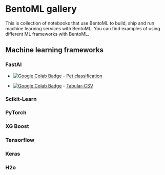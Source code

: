 # BentoML gallery

This is collection of notebooks that use BentoML to build, ship and run machine
learning services with BentoML. You can find examples of using different ML frameworks
with BentoML.


## Machine learning frameworks

### FastAI

* [![Google Colab Badge](https://colab.research.google.com/assets/colab-badge.svg)](https://colab.research.google.com/github/bentoml/gallery/blob/master/fast-ai/pet-classification/notebook.ipynb) - [Pet classification](https://github.com/bentoml/gallery/blob/master/fast-ai/pet-classification/notebook.ipynb)

* [![Google Colab Badge](https://colab.research.google.com/assets/colab-badge.svg)](https://colab.research.google.com/github/bentoml/gallery/blob/master/fast-ai/tabular-csv/notebook.ipynb]) - [Tabular-CSV](https://github.com/bentoml/gallery/blob/master/fast-ai/tabular-csv/notebook.ipynb)

### Scikit-Learn

### PyTorch

### XG Boost

### Tensorflow

### Keras

### H2o

